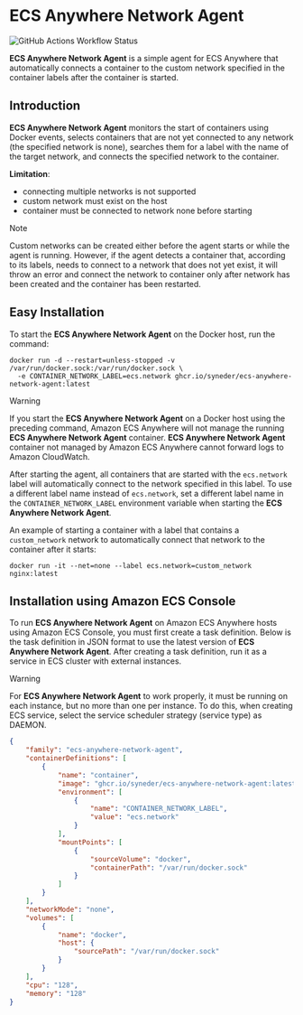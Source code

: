 # ECS Anywhere Network Agent
![GitHub Actions Workflow Status](https://img.shields.io/github/actions/workflow/status/syneder/ecs-anywhere-network-agent/docker-image.yml)

**ECS Anywhere Network Agent** is a simple agent for ECS Anywhere that automatically
connects a container to the custom network specified in the container labels after
the container is started.

## Introduction
**ECS Anywhere Network Agent** monitors the start of containers using Docker events,
selects containers that are not yet connected to any network (the specified network is
none), searches them for a label with the name of the target network, and connects the
specified network to the container.

**Limitation**:
- connecting multiple networks is not supported
- custom network must exist on the host
- container must be connected to network none before starting

> [!NOTE]
> Custom networks can be created either before the agent starts or while the agent is
> running. However, if the agent detects a container that, according to its labels, needs
> to connect to a network that does not yet exist, it will throw an error and connect the
> network to container only after network has been created and the container has been
> restarted.

## Easy Installation
To start the **ECS Anywhere Network Agent** on the Docker host, run the command:
```
docker run -d --restart=unless-stopped -v /var/run/docker.sock:/var/run/docker.sock \
  -e CONTAINER_NETWORK_LABEL=ecs.network ghcr.io/syneder/ecs-anywhere-network-agent:latest
```

> [!WARNING]
> If you start the **ECS Anywhere Network Agent** on a Docker host using the preceding
> command, Amazon ECS Anywhere will not manage the running **ECS Anywhere Network Agent**
> container. **ECS Anywhere Network Agent** container not managed by Amazon ECS Anywhere
> cannot forward logs to Amazon CloudWatch.

After starting the agent, all containers that are started with the `ecs.network` label
will automatically connect to the network specified in this label. To use a different
label name instead of `ecs.network`, set a different label name in the `CONTAINER_NETWORK_LABEL` 
environment variable when starting the **ECS Anywhere Network Agent**.

An example of starting a container with a label that contains a `custom_network` network
to automatically connect that network to the container after it starts:
```
docker run -it --net=none --label ecs.network=custom_network nginx:latest
```

## Installation using Amazon ECS Console
To run **ECS Anywhere Network Agent** on Amazon ECS Anywhere hosts using Amazon ECS Console,
you must first create a task definition. Below is the task definition in JSON format to use
the latest version of **ECS Anywhere Network Agent**. After creating a task definition, run
it as a service in ECS cluster with external instances.

> [!WARNING]
> For **ECS Anywhere Network Agent** to work properly, it must be running on each
> instance, but no more than one per instance. To do this, when creating ECS service,
> select the service scheduler strategy (service type) as DAEMON.

```JSON
{
    "family": "ecs-anywhere-network-agent",
    "containerDefinitions": [
        {
            "name": "container",
            "image": "ghcr.io/syneder/ecs-anywhere-network-agent:latest",
            "environment": [
                {
                    "name": "CONTAINER_NETWORK_LABEL",
                    "value": "ecs.network"
                }
            ],
            "mountPoints": [
                {
                    "sourceVolume": "docker",
                    "containerPath": "/var/run/docker.sock"
                }
            ]
        }
    ],
    "networkMode": "none",
    "volumes": [
        {
            "name": "docker",
            "host": {
                "sourcePath": "/var/run/docker.sock"
            }
        }
    ],
    "cpu": "128",
    "memory": "128"
}
```
